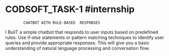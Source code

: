 # CODSOFT_TASK-1 #internship
            
            
            CHATBOT WITH RULE-BASED  RESPONSES


I BuilT  a simple chatbot that responds to user inputs based on
predefined rules. Use if-else statements or pattern matching
techniques to identify user queries and provide appropriate
responses. This will give you a basic understanding of natural
language processing and conversation flow.
